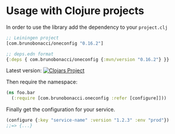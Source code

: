 # Usage with Clojure projects

In order to use the library add the dependency to your `project.clj`

``` clojure
;; Leiningen project
[com.brunobonacci/oneconfig "0.16.2"]

;; deps.edn format
{:deps { com.brunobonacci/oneconfig {:mvn/version "0.16.2"} }}
```

Latest version: [![Clojars Project](https://img.shields.io/clojars/v/com.brunobonacci/oneconfig.svg)](https://clojars.org/com.brunobonacci/oneconfig)


Then require the namespace:

``` clojure
(ns foo.bar
  (:require [com.brunobonacci.oneconfig :refer [configure]]))
```

Finally get the configuration for your service.

``` clojure
(configure {:key "service-name" :version "1.2.3" :env "prod"})
;;=> {...}
```
